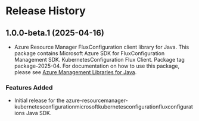 # Release History

## 1.0.0-beta.1 (2025-04-16)

- Azure Resource Manager FluxConfiguration client library for Java. This package contains Microsoft Azure SDK for FluxConfiguration Management SDK. KubernetesConfiguration Flux Client. Package tag package-2025-04. For documentation on how to use this package, please see [Azure Management Libraries for Java](https://aka.ms/azsdk/java/mgmt).
### Features Added

- Initial release for the azure-resourcemanager-kubernetesconfigurationmicrosoftkubernetesconfigurationfluxconfigurations Java SDK.
